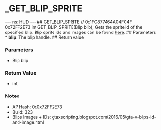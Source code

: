 # _GET_BLIP_SPRITE

--- ns: HUD --- ## GET_BLIP_SPRITE  // 0x1FC877464A04FC4F 0x72FF2E73 int GET_BLIP_SPRITE(Blip blip);  Gets the sprite id of the specified blip. Blip sprite ids and images can be found [here](https://docs.fivem.net/docs/game-references/blips/).  ## Parameters * **blip**: The blip handle.  ## Return value

### Parameters
* Blip blip

### Return Value
* int

### Notes
* AP Hash: 0x0x72FF2E73
* Build: 323
* Blips Images + IDs:
gtaxscripting.blogspot.com/2016/05/gta-v-blips-id-and-image.html


